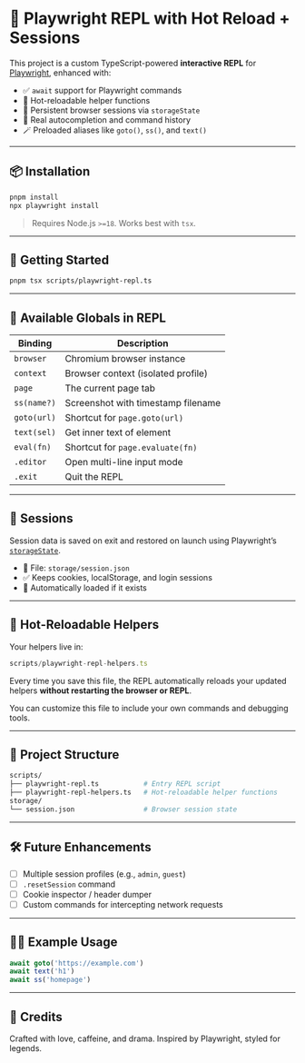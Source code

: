 # 🧪 Playwright REPL with Hot Reload + Sessions

This project is a custom TypeScript-powered **interactive REPL** for [Playwright](https://playwright.dev/), enhanced with:

- ✅ `await` support for Playwright commands
- 🔁 Hot-reloadable helper functions
- 💾 Persistent browser sessions via `storageState`
- 🧠 Real autocompletion and command history
- 🪄 Preloaded aliases like `goto()`, `ss()`, and `text()`

---

## 📦 Installation

```bash
pnpm install
npx playwright install
```

> Requires Node.js `>=18`. Works best with `tsx`.

---

## 🚀 Getting Started

```bash
pnpm tsx scripts/playwright-repl.ts
```

---

## 🧰 Available Globals in REPL

| Binding     | Description                        |
| ----------- | ---------------------------------- |
| `browser`   | Chromium browser instance          |
| `context`   | Browser context (isolated profile) |
| `page`      | The current page tab               |
| `ss(name?)` | Screenshot with timestamp filename |
| `goto(url)` | Shortcut for `page.goto(url)`      |
| `text(sel)` | Get inner text of element          |
| `eval(fn)`  | Shortcut for `page.evaluate(fn)`   |
| `.editor`   | Open multi-line input mode         |
| `.exit`     | Quit the REPL                      |

---

## 💾 Sessions

Session data is saved on exit and restored on launch using Playwright’s [`storageState`](https://playwright.dev/docs/auth#save-authentication-state).

- 📍 File: `storage/session.json`
- ✅ Keeps cookies, localStorage, and login sessions
- 🔄 Automatically loaded if it exists

---

## 🔁 Hot-Reloadable Helpers

Your helpers live in:

```ts
scripts/playwright-repl-helpers.ts
```

Every time you save this file, the REPL automatically reloads your updated helpers **without restarting the browser or REPL**.

You can customize this file to include your own commands and debugging tools.

---

## 📂 Project Structure

```bash
scripts/
├── playwright-repl.ts           # Entry REPL script
├── playwright-repl-helpers.ts   # Hot-reloadable helper functions
storage/
└── session.json                 # Browser session state
```

---

## 🛠 Future Enhancements

- [ ] Multiple session profiles (e.g., `admin`, `guest`)
- [ ] `.resetSession` command
- [ ] Cookie inspector / header dumper
- [ ] Custom commands for intercepting network requests

---

## 🧙‍♂️ Example Usage

```ts
await goto('https://example.com')
await text('h1')
await ss('homepage')
```

---

## 🖤 Credits

Crafted with love, caffeine, and drama.
Inspired by Playwright, styled for legends.
